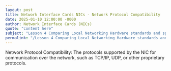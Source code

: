 ```yaml
---
layout: post
title: Network Interface Cards NICs - Network Protocol Compatibility
date: 2025-01-10 12:00:00 -0000
author: Network Interface Cards (NICs)
quote: "content here"
subject: "Lesson 4 Comparing Local Networking Hardware standards and specifications"
permalink: "/Lesson 4 Comparing Local Networking Hardware standards and specifications/Network Interface Cards (NICs)/Network Interface Cards NICs - Network Protocol Compatibility"
---
```


Network Protocol Compatibility: The protocols supported by the NIC for communication over the network, such as TCP/IP, UDP, or other proprietary protocols.
